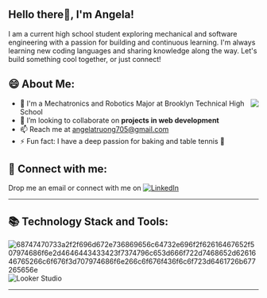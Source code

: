 ## Hello there👋, I'm Angela!
I am a current high school student exploring mechanical and software engineering with a passion for building and continuous learning. I'm always learning new coding languages and sharing knowledge along the way. Let's build something cool together, or just connect!

## 😄 About Me:

<img align="right" src="https://github.com/user-attachments/assets/17475a62-246f-4911-803c-36ee2df2e140">

- 🏫 I'm a Mechatronics and Robotics Major at Brooklyn Technical High School                          
- 👯 I’m looking to collaborate on **projects in web development** 
- 📫 Reach me at angelatruong705@gmail.com
- ⚡ Fun fact: I have a deep passion for baking and table tennis 🏓  

## 🤗 Connect with me:
Drop me an email or connect with me on [![LinkedIn](https://img.shields.io/badge/-LinkedIn-0077B5?style=flat&logo=linkedin&logoColor=white)](https://www.linkedin.com/in/angela-t-bb0108304/)
<hr style="height:1px;border:none;color:#333;background-color:#333;" />

## 📚 Technology Stack and Tools:
![68747470733a2f2f696d672e736869656c64732e696f2f62616467652f507974686f6e2d4646443433423f7374796c653d666f722d7468652d6261646765266c6f676f3d707974686f6e266c6f676f436f6c6f723d6461726b677265656e](https://github.com/user-attachments/assets/8d39383b-dd24-4581-9ba8-a637a71754c5) 
![Looker Studio](https://img.shields.io/badge/Looker%20Studio-4285F4?style=for-the-badge&logo=google&logoColor=white)

<hr style="height:1px;border:none;color:#333;background-color:#333;" />

<!--

Here are some ideas to get you started:

- 🔭 I’m currently working on ...
- 🌱 I’m currently learning ...
- 👯 I’m looking to collaborate on ...
- 🤔 I’m looking for help with ...
- 💬 Ask me about ...
- 📫 How to reach me: ...
- 😄 Pronouns: ...
- ⚡ Fun fact: ...
-->
